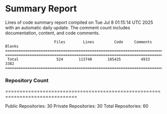 # Summary Report
Lines of code summary report compiled on Tue Jul  8 01:15:14 UTC 2025 with an automatic daily update. The comment count includes documentation, content, and code comments.
```
                      Files        Lines         Code     Comments       Blanks
===============================================================================
===============================================================================
 Total                 524       113740       105425         4933         3382
===============================================================================
```

### Repository Count
===============================================================================

Public Repositories: 30
Private Repositories: 30
Total Repositories: 60

